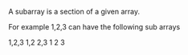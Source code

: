 A subarray is a section of a given array. 

For example 1,2,3 can have the following sub arrays

1,2,3
1,2
2,3
1
2
3

